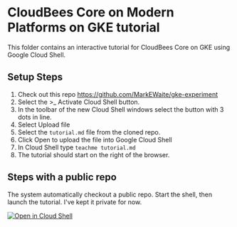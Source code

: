 # CloudBees Core on Modern Platforms on GKE tutorial

This folder contains an interactive tutorial for CloudBees Core on GKE using Google Cloud Shell.


## Setup Steps 

1. Check out this repo  https://github.com/MarkEWaite/gke-experiment
2. Select the >_ Activate Cloud Shell button.
2. In the toolbar of the new Cloud Shell windows select the button with 3 dots in line. 
3. Select Upload file
1. Select the `tutorial.md` file from the cloned repo.
2. Click Open to upload the file into Google Cloud Shell
2. In Cloud Shell type `teachme tutorial.md`
3. The tutorial should start on the right of the browser.

## Steps with a public repo
The system automatically checkout a public repo. Start the shell, then launch the tutorial. 
I've kept it private for now. 
 

[![Open in Cloud Shell](http://gstatic.com/cloudssh/images/open-btn.svg)](https://console.cloud.google.com/cloudshell/editor?cloudshell_git_repo=https%3A%2F%2Fgithub.com%2FMarkEWaite%2Fgke-experiment.git&cloudshell_tutorial=tutorial.md)



